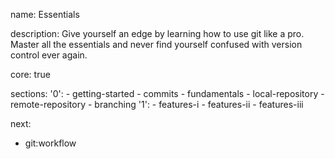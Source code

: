 name: Essentials

description: Give yourself an edge by learning how to use git like a pro. Master all the essentials and never find yourself confused with version control ever again.

core: true

sections:
'0': - getting-started - commits - fundamentals - local-repository - remote-repository - branching
'1': - features-i - features-ii - features-iii

next:

- git:workflow
